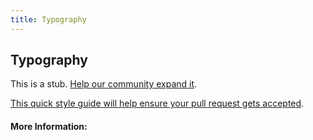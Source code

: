 ```yaml
---
title: Typography
---
```


## Typography

This is a stub. [Help our community expand it](https://github.com/freecodecamp/guides/tree/master/src/pages/articles/design/typography/index.md).

[This quick style guide will help ensure your pull request gets accepted](https://github.com/freeCodeCamp/guides/blob/master/README.md).

<!-- The article goes here, in GitHub-flavored Markdown. Feel free to add YouTube videos, images, and CodePen/JSBin embeds  -->

#### More Information:
<!-- Please add any articles you think might be helpful to read before writing the article -->


